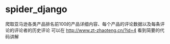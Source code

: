 # spider_django
爬取亚马逊各类产品排名前100的产品详细内容、每个产品的评论数据以及每条评论的评论者的历史评论
可以在 http://www.zt-zhaoteng.cn/?id=4 看到简要的代码讲解
